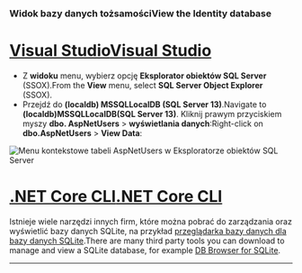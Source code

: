 ### <a name="view-the-identity-database"></a><span data-ttu-id="c7f1f-101">Widok bazy danych tożsamości</span><span class="sxs-lookup"><span data-stu-id="c7f1f-101">View the Identity database</span></span>

# <a name="visual-studiotabvisual-studio"></a>[<span data-ttu-id="c7f1f-102">Visual Studio</span><span class="sxs-lookup"><span data-stu-id="c7f1f-102">Visual Studio</span></span>](#tab/visual-studio) 

* <span data-ttu-id="c7f1f-103">Z **widoku** menu, wybierz opcję **Eksplorator obiektów SQL Server** (SSOX).</span><span class="sxs-lookup"><span data-stu-id="c7f1f-103">From the **View** menu, select **SQL Server Object Explorer** (SSOX).</span></span>
* <span data-ttu-id="c7f1f-104">Przejdź do **(localdb) MSSQLLocalDB (SQL Server 13)**.</span><span class="sxs-lookup"><span data-stu-id="c7f1f-104">Navigate to **(localdb)MSSQLLocalDB(SQL Server 13)**.</span></span> <span data-ttu-id="c7f1f-105">Kliknij prawym przyciskiem myszy **dbo. AspNetUsers** > **wyświetlania danych**:</span><span class="sxs-lookup"><span data-stu-id="c7f1f-105">Right-click on **dbo.AspNetUsers** > **View Data**:</span></span>

![Menu kontekstowe tabeli AspNetUsers w Eksploratorze obiektów SQL Server](~/security/authentication/accconfirm/_static/ssox.png)

# <a name="net-core-clitabnetcore-cli"></a>[<span data-ttu-id="c7f1f-107">.NET Core CLI</span><span class="sxs-lookup"><span data-stu-id="c7f1f-107">.NET Core CLI</span></span>](#tab/netcore-cli)

<span data-ttu-id="c7f1f-108">Istnieje wiele narzędzi innych firm, które można pobrać do zarządzania oraz wyświetlić bazy danych SQLite, na przykład [przeglądarka bazy danych dla bazy danych SQLite](http://sqlitebrowser.org/).</span><span class="sxs-lookup"><span data-stu-id="c7f1f-108">There are many third party tools you can download to manage and view a SQLite database, for example [DB Browser for SQLite](http://sqlitebrowser.org/).</span></span>

------